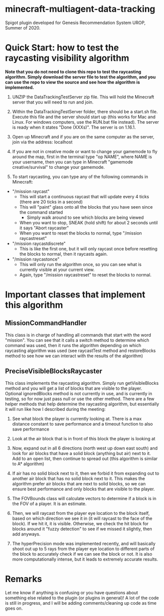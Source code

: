 # minecraft-multiagent-data-tracking
Spigot plugin developed for Genesis Recommendation System UROP, Summer of 2020.

# Quick Start: how to test the raycasting visibility algorithm

**Note that you do not need to clone this repo to test the raycasting algorithm. Simply download the server file to test the algorithm, and you can use the repo to view the source and see how the algorithm is implemented.**

1) UNZIP the DataTrackingTestServer zip file. This will hold the Minecraft server that you will need to run and join.

2) Within the DataTrackingTestServer folder, there should be a start.sh file. Execute this file and the server should start up (this works for Mac and Linux. For windows computers, use the RUN.bat file instead). The server is ready when it states "Done (XXXs)". The server is on 1.16.1.

3) Open up Minecraft and if you are on the same computer as the server, join via the address: localhost

4) If you are not in creative mode or want to change your gamemode to fly around the map, first in the terminal type "op NAME", where NAME is your username, then you can type in Minecraft "gamemode creative/survival" to change your gamemode.

5) To start raycasting, you can type any of the following commands in Minecraft:

- "/mission raycast"
    - This will start a continuous raycast that will update every 4 ticks (there are 20 ticks in a second)
    - This will "paint" glass onto all the blocks that you have seen since the command started
        - Simply walk around to see which blocks are being viewed
    - When you want to stop, SNEAK (hold shift) for about 2 seconds until it says "Abort raycaster"
    - When you want to reset the blocks to normal, type "/mission raycastreset"
- "/mission raycastdiscrete"
    - This is like the first one, but it will only raycast once before resetting the blocks to normal, then it raycasts again.
- "/mission raycastonce"
    - This will only run the algorithm once, so you can see what is currently visible at your current view.
    - Again, type "/mission raycastreset" to reset the blocks to normal.
    
# Important classes that implement this algorithm

## MissionCommandHandler

This class is in charge of handling all commands that start with the word "mission". You can see that it calls a switch method to determine which command was used, then it runs the algorithm depending on which raycasting algorithm was used (see raycastTest method and restoreBlocks method to see how we can interact with the results of the algorithm) 

## PreciseVisibleBlocksRaycaster

This class implements the raycasting algorithm. Simply run getVisibleBlocks method and you will get a list of blocks that are visible to the player. Optional ignoredBlocks method is not currently in use, and is currently in testing, so for now just pass null or use the other method. There are a few helper methods that help determine the raycasting algorithm, but essentially it will run like how I described during the meeting:

1) See what block the player is currently looking at. There is a max distance constant to save performance and a timeout function to also save performance

2) Look at the air block that is in front of this block the player is looking at

3) Now, expand out in all 6 directions (north west up down east south) and look for air blocks that have a solid block (anything but air) next to it. Add to an open list, then continue to spread out (this algorithm is similar to A* algorithm)

4) If air has no solid block next to it, then we forbid it from expanding out to another air block that has no solid block next to it. This makes the algorithm prefer air blocks that are next to solid blocks, so we can ensure best performance and only blocks that are visible to the player.

5) The FOVBounds class will calculate vectors to determine if a block is in the FOV of a player. It is an estimate.

6) Then, we will raycast from the player eye location to the block itself, based on which direction we see it in (it will raycast to the face of the block). If we hit it, it is visible. Otherwise, we check the hit block for blocks around it "fuzzy detection" to see if we missed it slightly, then add anyways.

7) The hyperPrecision mode was implemented recently, and will basically shoot out up to 5 rays from the player eye location to different parts of the block to accurately check if we can see the block or not. It is also more computationally intense, but it leads to extremely accurate results.

# Remarks

Let me know if anything is confusing or you have questions about something else related to the plugin (or plugins in general)! A lot of the code is still in progress, and I will be adding comments/cleaning up code as time goes on.